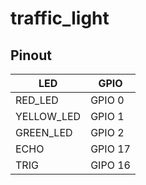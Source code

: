 # traffic_light

## Pinout

| LED         | GPIO    |
|-------------|---------|
| RED_LED     | GPIO 0  |
| YELLOW_LED  | GPIO 1  |
| GREEN_LED   | GPIO 2  |
| ECHO        | GPIO 17 |
| TRIG        | GIPO 16 |
